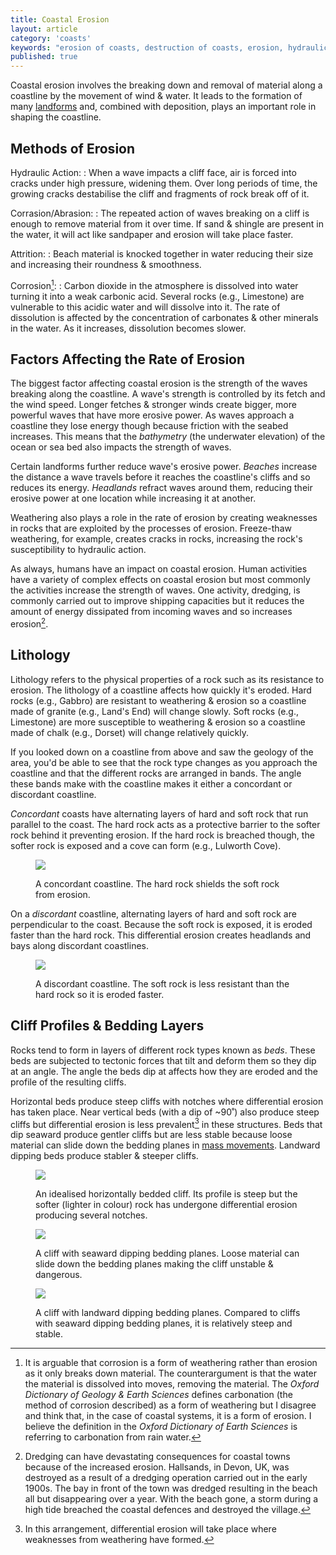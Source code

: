 ```yaml
---
title: Coastal Erosion
layout: article
category: 'coasts'
keywords: "erosion of coasts, destruction of coasts, erosion, hydraulic action on coasts, corrosion of coasts, acidic sea, carbonation of coast"
published: true
---
```


Coastal erosion involves the breaking down and removal of material along a coastline by the movement of wind & water. It leads to the formation of many [landforms][features-of-erosion-page] and, combined with deposition, plays an important role in shaping the coastline.

[features-of-erosion-page]: /coasts/features-of-erosion/

## Methods of Erosion

Hydraulic Action:
:   When a wave impacts a cliff face, air is forced into cracks under high pressure, widening them. Over long periods of time, the growing cracks destabilise the cliff and fragments of rock break off of it. 

Corrasion/Abrasion:
:   The repeated action of waves breaking on a cliff is enough to remove material from it over time. If sand & shingle are present in the water, it will act like sandpaper and erosion will take place faster.

Attrition:
:   Beach material is knocked together in water reducing their size and increasing their roundness & smoothness. 

Corrosion[^1]:
:    Carbon dioxide in the atmosphere is dissolved into water turning it into a weak carbonic acid. Several rocks (e.g., Limestone) are vulnerable to this acidic water and will dissolve into it. The rate of dissolution is affected by the concentration of carbonates & other minerals in the water. As it increases, dissolution becomes slower.

## Factors Affecting the Rate of Erosion

The biggest factor affecting coastal erosion is the strength of the waves breaking along the coastline. A wave's strength is controlled by its fetch and the wind speed. Longer fetches & stronger winds create bigger, more powerful waves that have more erosive power. As waves approach a coastline they lose energy though because friction with the seabed increases. This means that the _bathymetry_ (the underwater elevation) of the ocean or sea bed also impacts the strength of waves.

Certain landforms further reduce wave's erosive power. _Beaches_ increase the distance a wave travels before it reaches the coastline's cliffs and so reduces its energy. _Headlands_ refract waves around them, reducing their erosive power at one location while increasing it at another.

Weathering also plays a role in the rate of erosion by creating weaknesses in rocks that are exploited by the processes of erosion. Freeze-thaw weathering, for example, creates cracks in rocks, increasing the rock's susceptibility to hydraulic action.

As always, humans have an impact on coastal erosion. Human activities have a variety of complex effects on coastal erosion but most commonly the activities increase the strength of waves. One activity, dredging, is commonly carried out to improve shipping capacities but it reduces the amount of energy dissipated from incoming waves and so increases erosion[^2].

## Lithology

Lithology refers to the physical properties of a rock such as its resistance to erosion. The lithology of a coastline affects how quickly it's eroded. Hard rocks (e.g., Gabbro) are resistant to weathering & erosion so a coastline made of granite (e.g., Land's End) will change slowly. Soft rocks (e.g., Limestone) are more susceptible to weathering & erosion so a coastline made of chalk (e.g., Dorset) will change relatively quickly.

If you looked down on a coastline from above and saw the geology of the area, you'd be able to see that the rock type changes as you approach the coastline and that the different rocks are arranged in bands. The angle these bands make with the coastline makes it either a concordant or discordant coastline.

_Concordant_ coasts have alternating layers of hard and soft rock that run parallel to the coast. The hard rock acts as a protective barrier to the softer rock behind it preventing erosion. If the hard rock is breached though, the softer rock is exposed and a cove can form (e.g., Lulworth Cove).

<figure>
    <img src="/Images/coasts/5coastalErosion/concordant-coast-diaram.svg" />
    <figcaption>
        <p>A concordant coastline. The hard rock shields the soft rock from erosion.</p>
    </figcaption>
</figure>

On a _discordant_ coastline, alternating layers of hard and soft rock are perpendicular to the coast. Because the soft rock is exposed, it is eroded faster than the hard rock. This differential erosion creates headlands and bays along discordant coastlines.

<figure>
    <img src="/Images/coasts/5coastalErosion/discordant-coast-diagram.svg" />
    <figcaption>
        <p>A discordant coastline. The soft rock is less resistant than the hard rock so it is eroded faster.</p>
    </figcaption>
</figure>

## Cliff Profiles & Bedding Layers

Rocks tend to form in layers of different rock types known as _beds_. These beds are subjected to tectonic forces that tilt and deform them so they dip at an angle. The angle the beds dip at affects how they are eroded and the profile of the resulting cliffs.

Horizontal beds produce steep cliffs with notches where differential erosion has taken place. Near vertical beds (with a dip of ~90˚) also produce steep cliffs but differential erosion is less prevalent[^3] in these structures. Beds that dip seaward produce gentler cliffs but are less stable because loose material can slide down the bedding planes in [mass movements][mass-movement-link]. Landward dipping beds produce stabler & steeper cliffs.

[mass-movement-link]: /coasts/sub-aerial-processes/#Mass.Movement

<figure>
    <img src="/Images/coasts/5coastalErosion/horizontal-bedding-layers.svg" />
    <figcaption>
        <p>An idealised horizontally bedded cliff. Its profile is steep but the softer (lighter in colour) rock has undergone differential erosion producing several notches.</p>
    </figcaption>
</figure>

<figure>
    <img src="/Images/coasts/5coastalErosion/seaward-bedding-layers.svg" />
    <figcaption>
        <p>A cliff with seaward dipping bedding planes. Loose material can slide down the bedding planes making the cliff unstable & dangerous.</p>
    </figcaption>
</figure>

<figure>
    <img src="/Images/coasts/5coastalErosion/landward-bedding-layers.svg" />
    <figcaption>
        <p>A cliff with landward dipping bedding planes. Compared to cliffs with seaward dipping bedding planes, it is relatively steep and stable.</p>
    </figcaption>
</figure>

[^1]: It is arguable that corrosion is a form of weathering rather than erosion as it only breaks down material. The counterargument is that the water the material is dissolved into moves, removing the material. The _Oxford Dictionary of Geology & Earth Sciences_ defines carbonation (the method of corrosion described) as a form of weathering but I disagree and think that, in the case of coastal systems, it is a form of erosion. I believe the definition in the _Oxford Dictionary of Earth Sciences_ is referring to carbonation from rain water.

[^2]: Dredging can have devastating consequences for coastal towns because of the increased erosion. Hallsands, in Devon, UK, was destroyed as a result of a dredging operation carried out in the early 1900s. The bay in front of the town was dredged resulting in the beach all but disappearing over a year. With the beach gone, a storm during a high tide breached the coastal defences and destroyed the village.

[^3]: In this arrangement, differential erosion will take place where weaknesses from weathering have formed.
